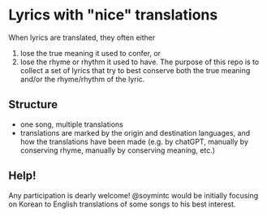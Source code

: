 # Lyrics with "nice" translations
When lyrics are translated, they often either 
1. lose the true meaning it used to confer, or
2. lose the rhyme or rhythm it used to have.
The purpose of this repo is to collect a set of lyrics that try to best conserve both the true meaning and/or the rhyme/rhythm of the lyric.

## Structure
- one song, multiple translations
- translations are marked by the origin and destination languages, and how the translations have been made (e.g. by chatGPT, manually by conserving rhyme, manually by conserving meaning, etc.)

## Help!
Any participation is dearly welcome! @soymintc would be initially focusing on Korean to English translations of some songs to his best interest.
